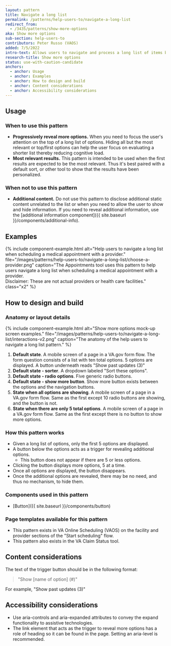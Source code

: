 ```yaml
---
layout: pattern
title: Navigate a long list
permalink: /patterns/help-users-to/navigate-a-long-list
redirect_from:
  - /3435/patterns/show-more-options
aka: Show more options
sub-section: help-users-to
contributors: Peter Russo (VAOS)
added: 7/5/2022
intro-text: Allows users to navigate and process a long list of items by progressively displaying additional items as needed.
research-title: Show more options
status: use-with-caution-candidate
anchors:
  - anchor: Usage
  - anchor: Examples
  - anchor: How to design and build
  - anchor: Content considerations
  - anchor: Accessibility considerations
---
```


## Usage

### When to use this pattern

* **Progressively reveal more options.** When you need to focus the user's attention on the top of a long list of options. Hiding all but the most relevant or top/first options can help the user focus on evaluating a shorter list thereby reducing cognitive load.
* **Most relevant results.** This pattern is intended to be used when the first results are expected to be the most relevant. Thus it's best paired with a default sort, or other tool to show that the results have been personalized.

### When not to use this pattern

* **Additional content.** Do not use this pattern to disclose additional static content unrelated to the list or when you need to allow the user to show and hide information. If you need to reveal additional information, use the [additional information component]({{ site.baseurl }}/components/additional-info).

## Examples

{% include component-example.html alt="Help users to navigate a long list when scheduling a medical appointment with a provider." file="/images/patterns/help-users-to/navigate-a-long-list/choose-a-provider.png" caption="The Appointments tool uses this pattern to help users navigate a long list when scheduling a medical appointment with a provider. <br/> Disclaimer: These are not actual providers or health care facilities." class="x2" %}

## How to design and build 

### Anatomy or layout details

{% include component-example.html alt="Show more options mock-up screen examples." file="/images/patterns/help-users-to/navigate-a-long-list/interactions-v2.png" caption="The anatomy of the help users to navigate a long list pattern." %}

1. **Default state**. A mobile screen of a page in a VA.gov form flow. The form question consists of a list with ten total options. 5 options are displayed. A button underneath reads "Show past updates (3)"
2. **Default state - sorter**. A dropdown labeled "Sort these options".
3. **Default state - radio options**. Five generic radio buttons.
4. **Default state - show more button**. Show more button exists between the options and the navigation buttons.
5. **State when all options are showing**. A mobile screen of a page in a VA.gov form flow. Same as the first except 10 radio buttons are showing, and the button is not.
6.  **State when there are only 5 total options**. A mobile screen of a page in a VA.gov form flow. Same as the first except there is no button to show more options.

### How this pattern works

* Given a long list of options, only the first 5 options are displayed. 
* A button below the options acts as a trigger for revealing additional options.
  * This button does not appear if there are 5 or less options.
* Clicking the button displays more options, 5 at a time.
* Once all options are displayed, the button disappears.
* Once the additional options are revealed, there may be no need, and thus no mechanism, to hide them.

### Components used in this pattern

* [Button]({{ site.baseurl }}/components/button)

### Page templates available for this pattern

* This pattern exists in VA Online Scheduling (VAOS) on the facility and provider sections of the "Start scheduling" flow.
* This pattern also exists in the VA Claim Status tool.

## Content considerations

The text of the trigger button should be in the following format:

> "Show [name of option] (#)" 

For example, "Show past updates (3)"

## Accessibility considerations

* Use aria-controls and aria-expanded attributes to convey the expand functionality to assistive technologies.
* The link element that acts as the trigger to reveal more options has a role of heading so it can be found in the page. Setting an aria-level is recommended.

